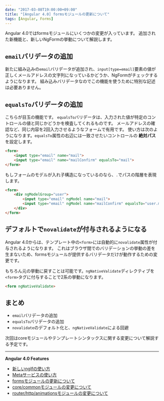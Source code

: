 ```yaml
---
date: "2017-03-08T19:00:00+09:00"
title: "[Angular 4.0] formsモジュールの更新について"
tags: [Angular, Forms]
---
```


Angular 4.0ではformsモジュールにいくつかの変更が入っています。
追加された新機能と、新しいNgFormの挙動について解説します。

<!--more-->

## `email`バリデータの追加

新たに組み込みの`email`バリデータが追加され、`input[type=email]`要素の値が正しくメールアドレスの文字列になっているかどうか、NgFormがチェックするようになります。
組み込みバリデータなのでこの機能を使うために特別な記述は必要ありません。

## `equalsTo`バリデータの追加

こちらが目玉の機能です。
`equalsTo`バリデータは、入力された値が特定のコントロールの値と同じかどうかを検査してくれるものです。
メールアドレスの確認など、同じ内容を2回入力させるようなフォームで有用です。
使い方は次のようになります。`equalsTo`属性の右辺には一致させたいコントロールの **絶対パス** を設定します。

```html
<form>
    <input type="email" name="mail">
    <input type="email" name="mailConfirm" equalsTo="mail">
</form>
```

もしフォームのモデルが入れ子構造になっているのなら、`.`でパスの階層を表現します。

```html
<form>
    <div ngModelGroup="user">
        <input type="email" ngModel name="mail">
        <input type="email" ngModel name="mailConfirm" equalsTo="user.mail">
    </div>
</form>
```

## デフォルトで`novalidate`が付与されるようになる

Angular 4.0からは、テンプレート中の`<form>`には自動的に`novalidate`属性が付与されるようになります。
これはブラウザ間でのバリデーションの挙動の差を生まないため、formsモジュールが提供するバリデータだけが動作するための変更です。

もちろん元の挙動に戻すことは可能です。`ngNativeValidate`ディレクティブを`<form>`タグに付与することで2系の挙動になります。

```html
<form ngNativeValidate>
```

## まとめ

- `email`バリデータの追加
- `equalsTo`バリデータの追加
- `novalidate`のデフォルト化と、`ngNativeValidate`による回避

次回はcoreモジュールやテンプレートシンタックスに関する変更について解説する予定です。

----
**Angular 4.0 Features**

- [新しいngIfの使い方](/post/ng4-feature-ngif/)
- [Metaサービスの使い方](/post/ng4-feature-meta-service/)
- [formsモジュールの更新について](/post/ng4-feature-forms-update/)
- [core/commonモジュールの変更について](/post/ng4-feature-core-update/)
- [router/http/animationsモジュールの変更について](/post/ng4-feature-libs-update/)